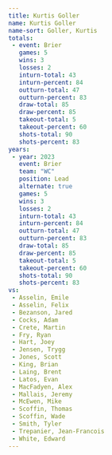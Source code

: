 ```yaml
---
title: Kurtis Goller
name: Kurtis Goller
name-sort: Goller, Kurtis
totals:
 - event: Brier
   games: 5
   wins: 3
   losses: 2
   inturn-total: 43
   inturn-percent: 84
   outturn-total: 47
   outturn-percent: 83
   draw-total: 85
   draw-percent: 85
   takeout-total: 5
   takeout-percent: 60
   shots-total: 90
   shots-percent: 83
years:
 - year: 2023
   event: Brier
   team: "WC"
   position: Lead
   alternate: true
   games: 5
   wins: 3
   losses: 2
   inturn-total: 43
   inturn-percent: 84
   outturn-total: 47
   outturn-percent: 83
   draw-total: 85
   draw-percent: 85
   takeout-total: 5
   takeout-percent: 60
   shots-total: 90
   shots-percent: 83
vs:
 - Asselin, Emile
 - Asselin, Felix
 - Bezanson, Jared
 - Cocks, Adam
 - Crete, Martin
 - Fry, Ryan
 - Hart, Joey
 - Jensen, Trygg
 - Jones, Scott
 - King, Brian
 - Laing, Brent
 - Latos, Evan
 - MacFadyen, Alex
 - Mallais, Jeremy
 - McEwen, Mike
 - Scoffin, Thomas
 - Scoffin, Wade
 - Smith, Tyler
 - Trepanier, Jean-Francois
 - White, Edward
---
```

